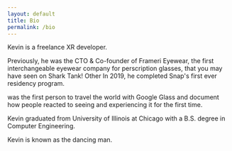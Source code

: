 ```yaml
---
layout: default
title: Bio
permalink: /bio
---
```


Kevin is a freelance XR developer.

Previously, he was the CTO & Co-founder of Frameri Eyewear, the first interchangeable eyewear company for perscription glasses, that you may have seen on Shark Tank! Other In 2019, he completed Snap's first ever residency program.

was the first person to travel the world with Google Glass and document how people reacted to seeing and experiencing it for the first time.

Kevin graduated from University of Illinois at Chicago with a B.S. degree in Computer Engineering.

Kevin is known as the dancing man.

<!-- [Add me to your website]() -->

<!-- https://www.instagram.com/p/1WbUjhGZOd/ -->

<!-- https://paper.dropbox.com/doc/Kevin-Habich--BQs8wVy7UyEwv8UT9RwAM36oAg-Ceh5hz0g5xJ4TM2frDdFl -->

<script type="text/javascript">

const GIF = "https://assets.codepen.io/5740/kevin_1.gif"

const HOW_FAST = 3100;
const GIRTH = 90;

let DANCE_FLOOR = 0;
let PARTY = 0;
const MAX_DANCERS = parseInt(window.innerWidth / GIRTH);

let transitionSpeed = 1000;

let youCanDanceIfYouWantTo = setInterval(dancingManIsHere,HOW_FAST)

function dancingManIsHere() 
{  
   var man= document.createElement("img");
   
   man.src = GIF
   man.style.left = "-" + GIRTH + "px"
   man.style.position = "fixed"
   man.style.bottom = "0px"
   man.style.transition = "left " + transitionSpeed + "ms ease-out";

   transitionSpeed += 200

   document.body.appendChild(man);
   
   function letTheManDance() 
   {
      man.style.left = DANCE_FLOOR + "px";
      DANCE_FLOOR += GIRTH;
   }
   setTimeout(letTheManDance,50);
   
   if(++PARTY >= MAX_DANCERS) clearInterval(youCanDanceIfYouWantTo);
}
</script>
